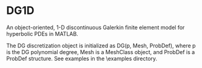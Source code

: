 # DG1D
An object-oriented, 1-D discontinuous Galerkin finite element model for hyperbolic PDEs in MATLAB. 

The DG discretization object is initialized as DG(p, Mesh, ProbDef), where p is the DG polynomial degree, Mesh is a MeshClass object, and ProbDef is a ProbDef structure. See examples in the \examples directory.

